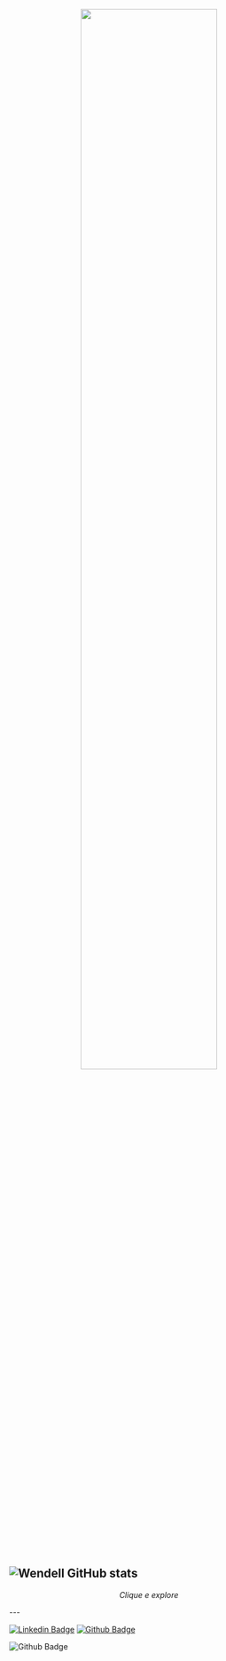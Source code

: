<p align="center">
  <img src="https://raw.githubusercontent.com/ravi72munde/Chrome-Dino-Reinforcement-Learning/master/img_data/trained_dino.gif" width="70%">
  <br><br>
</p>


<br>
<p align="center">

</details>
  
  ![Wendell GitHub stats](https://github-readme-stats.vercel.app/api?username=wendell-gomes&theme=midnight-purple)
---

<p align="center"> 
  <i> Clique e explore </i>
</p>
---
<p align="center">
  
[![Linkedin Badge](https://img.shields.io/badge/-LinkedIn-blue?style=flat-square&logo=Linkedin&logoColor=white&link=https://https://www.linkedin.com/in/wendell-gomes-75a3a8205/)](https://www.linkedin.com/in/wendell-gomes-75a3a8205/)
[![Github Badge](https://img.shields.io/badge/-Github-000?style=flat-square&logo=Github&logoColor=white&link=https://github.com/wendell-gomes)](https://github.com/wendell-gomes)
  
![Github Badge](https://img.shields.io/github/followers/wendell-gomes?style=social)
</p>





